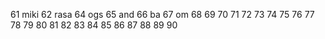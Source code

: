 61 miki
62 rasa
64 ogs
65 and
66 ba
67 om
68
69
70
71
72
73
74
75
76
77
78
79
80
81
82
83
84
85
86
87
88
89
90
